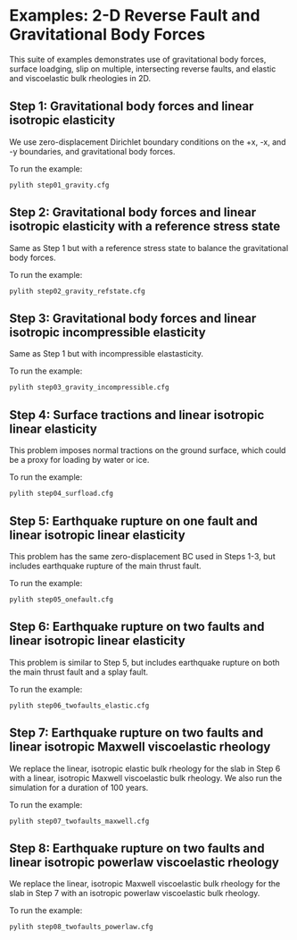 # Examples: 2-D Reverse Fault and Gravitational Body Forces

This suite of examples demonstrates use of gravitational body forces, surface
loadging, slip on multiple, intersecting reverse faults, and elastic and viscoelastic
bulk rheologies in 2D.

## Step 1: Gravitational body forces and linear isotropic elasticity

We use zero-displacement Dirichlet boundary conditions on the +x, -x, and -y
boundaries, and gravitational body forces.

To run the example:
```
pylith step01_gravity.cfg
```

## Step 2: Gravitational body forces and linear isotropic elasticity with a reference stress state

Same as Step 1 but with a reference stress state to balance the gravitational body forces.

To run the example:
```
pylith step02_gravity_refstate.cfg
```

## Step 3: Gravitational body forces and linear isotropic incompressible elasticity

Same as Step 1 but with incompressible elastasticity.

To run the example:
```
pylith step03_gravity_incompressible.cfg
```

## Step 4: Surface tractions and linear isotropic linear elasticity

This problem imposes normal tractions on the ground surface, which could
be a proxy for loading by water or ice.

To run the example:
```
pylith step04_surfload.cfg
```

## Step 5: Earthquake rupture on one fault and linear isotropic linear elasticity

This problem has the same zero-displacement BC used in Steps 1-3, but
includes earthquake rupture of the main thrust fault.

To run the example:
```
pylith step05_onefault.cfg
```

## Step 6: Earthquake rupture on two faults and linear isotropic linear elasticity

This problem is similar to Step 5, but includes earthquake rupture on both
the main thrust fault and a splay fault.

To run the example:
```
pylith step06_twofaults_elastic.cfg
```

## Step 7: Earthquake rupture on two faults and linear isotropic Maxwell viscoelastic rheology

We replace the linear, isotropic elastic bulk rheology for the slab in Step 6 with a linear, isotropic Maxwell viscoelastic bulk rheology. We also run the simulation for a duration of 100 years.

To run the example:
```
pylith step07_twofaults_maxwell.cfg
```

## Step 8: Earthquake rupture on two faults and linear isotropic powerlaw viscoelastic rheology

We replace the linear, isotropic Maxwell viscoelastic bulk rheology for the slab in Step 7 with an isotropic powerlaw viscoelastic bulk rheology.

To run the example:
```
pylith step08_twofaults_powerlaw.cfg
```
